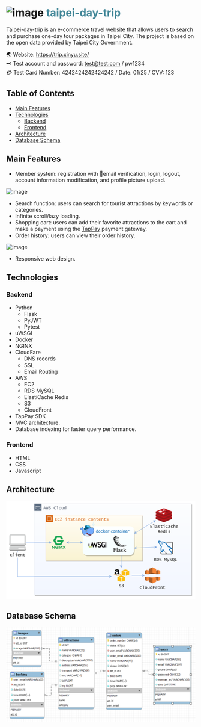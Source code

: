 ![image](static/pic/101.ico) <font color="#448899">taipei-day-trip</font>
===
Taipei-day-trip is an e-commerce travel website that allows users to search and purchase one-day tour packages in Taipei City. The project is based on the open data provided by Taipei City Government.  <br>

🌏 Website: https://trip.xinyu.site/  
🗝 Test account and password: test@test.com / pw1234  
💳 Test Card Number: 4242424242424242 / Date: 01/25 / CVV: 123  


Table of Contents
---
  - [Main Features](#main-features)
  - [Technologies](#technologies)
    - [Backend](#backend)
    - [Frontend](#frontend)
  - [Architecture](#architecture)
  - [Database Schema](#database-schema)



Main Features
---
- Member system: registration with 📧email verification, login, logout, account information modification, and profile picture upload.

![image](readme_pic/user.gif)
- Search function: users can search for tourist attractions by keywords or categories.
- Infinite scroll/lazy loading.
- Shopping cart: users can add their favorite attractions to the cart and make a payment using the [TapPay](https://github.com/TapPay) payment gateway.
- Order history: users can view their order history.

![image](readme_pic/order.gif)

- Responsive web design.

Technologies
---
### Backend
- Python
  - Flask
  - PyJWT
  - Pytest
- uWSGI
- Docker
- NGINX
- CloudFare
  - DNS records
  - SSL
  - Email Routing
- AWS
  - EC2
  - RDS MySQL
  - ElastiCache Redis
  - S3
  - CloudFront
- TapPay SDK
- MVC architecture.
- Database indexing for faster query performance.
### Frontend
- HTML
- CSS
- Javascript

Architecture
---
![image](readme_pic/Architecture.png)

Database Schema
---
![image](readme_pic/db_schema.png)
